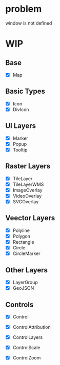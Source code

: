 # problem
window is not defined

# WIP

## Base

- [x] Map

## Basic Types
- [x] Icon
- [x] DivIcon

## UI Layers

- [x] Marker
- [x] Popup
- [x] Tooltip

## Raster Layers

- [x] TileLayer
- [x] TileLayerWMS
- [x] ImageOverlay
- [x] VideoOverlay
- [x] SVGOverlay

## Veector Layers

- [x] Polyline
- [x] Polygon
- [x] Rectangle
- [x] Circle
- [x] CircleMarker

## Other Layers
- [x] LayerGroup
- [x] GeoJSON

## Controls
- [x] Control
- [x] ControlAttribution
- [x] ControlLayers
- [x] ControlScale
- [x] ControlZoom






